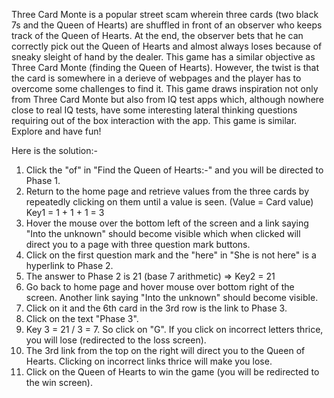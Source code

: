 Three Card Monte is a popular street scam wherein three cards (two black 7s and the Queen of Hearts) are shuffled in front of an observer who keeps track of the Queen of Hearts. At the end, the observer bets that he can correctly pick out the Queen of Hearts and almost always loses because of sneaky sleight of hand by the dealer.
This game has a similar objective as Three Card Monte (finding the Queen of Hearts). However, the twist is that the card is somewhere in a derieve of webpages and the player has to overcome some challenges to find it. This game draws inspiration not only from Three Card Monte but also from IQ test apps which, although nowhere close to real IQ tests, have some interesting lateral thinking questions requiring out of the box interaction with the app. This game is similar. Explore and have fun!

Here is the solution:-
1) Click the "of" in "Find the Queen of Hearts:-" and you will be directed to Phase 1.
2) Return to the home page and retrieve values from the three cards by repeatedly clicking on them until a value is seen. (Value = Card value)
Key1 = 1 + 1 + 1 = 3
3) Hover the mouse over the bottom left of the screen and a link saying "Into the unknown" should become visible which when clicked will direct you to a page with three question mark buttons.
4) Click on the first question mark and the "here" in "She is not here" is a hyperlink to Phase 2.
5) The answer to Phase 2 is 21 (base 7 arithmetic) => Key2 = 21
6) Go back to home page and hover mouse over bottom right of the screen. Another link saying "Into the unknown" should become visible.
7) Click on it and the 6th card in the 3rd row is the link to Phase 3.
8) Click on the text "Phase 3".
9) Key 3 = 21 / 3 = 7. So click on "G". If you click on incorrect letters thrice, you will lose (redirected to the loss screen).
10) The 3rd link from the top on the right will direct you to the Queen of Hearts. Clicking on incorrect links thrice will make you lose.
11) Click on the Queen of Hearts to win the game (you will be redirected to the win screen).
